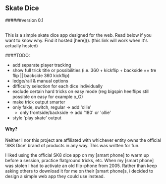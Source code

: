 ## Skate Dice
######version 0.1

<br />
This is a simple skate dice app designed for the web. Read below if you want to know why. Find it hosted [here](). (this link will work when it's actually hosted)

####TODO:
 - add separate player tracking
 - show full trick title or possibilities (i.e. 360 + kickflip + backside == tre flip || backside 360 kickflip)
 - ledge/rail & manual options
 - difficulty selection for each dice individually
 - exclude certain hard tricks on easy mode (reg bigspin heelflips still possible on easy for example o_O)
 - make trick output smarter
 - only fakie, switch, regular -> add 'ollie'
	 - only  frontside/backside -> add '180' or 'ollie'
 - style 'play skate' output

#### Why?
Neither I nor this project are affiliated with whichever entity owns the official 'SK8 Dice' brand of products in any way. This was written for fun. 

I liked using the official SK8 dice app on my [smart phone] to warm up before a session, practice flatground tricks, etc. When my [smart phone] was stolen I had to activate an old flip-phone from 2005. Rather than keep asking others to download it for me on their [smart phone]s, i decided to design a simple web app they could use instead.  

